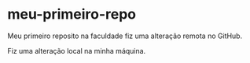 # meu-primeiro-repo
Meu primeiro reposito na faculdade
fiz uma alteração remota no GitHub.  

Fiz uma alteração local na minha máquina.
